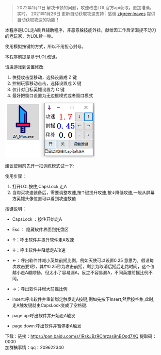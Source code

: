 > 2022年1月11日 解决卡顿的问题，攻速改由LOL官方api获取，更加准确，实时。
> 2021年1月26日 更新自动获取攻速支持 | 感谢 [ztgreenleaves](https://github.com/ztgreenleaves) 提供自动获取攻速的功能！


本程序是LOL走A刷兵辅助程序，非恶意躲技能外挂，献给因工作后渐渐提不动刀的老玩家，为LOL续一秒。

使用模拟按键的方式，所以不用担心封号。

本程序前提是基于LOL改键。

请进游戏到设置修改:

1. 快捷攻击型移动，选择设置成 Z 键
2. 控制玩家移动点击，选择设置成 X 键
3. 仅针对目标英雄设置为 C 键
4. 最好把窗口设置为无边框模式或者窗口模式

![iamge](image.png)

建议使用前先开一把训练模式试一下:

使用步骤：

1. 打开LOL按住,CapsLock,走A
2. 当购买攻速装备后，需要调整攻速,按↑键提升攻速,按↓降低攻速,一般从屏幕方英雄头像位置可以看到攻速数值

按键说明：

- CapsLock ：按住开始走A

- Esc ： 隐藏软件界面到托盘区

- ↑：呼出软件并提升软件走A攻速
- ↓：呼出软件并降低走A攻速
- ←：呼出软件并减小英雄前摇比例，例如天使可以设置0.25 意思为，假设每次攻击要1秒，其中0.25秒为攻击前摇，剩余为取消后摇后走路时间，这个值越小走A越顺畅，但太小了容易漏A，反之不容易漏A，不同英雄前摇比例不同。
- →：呼出软件并增大前摇比例

- Insert:呼出软件并重新绑定触发走A按键,例如先按下Insert,然后按空格,此时,走A触发键就由CapsLock变成了空格键.
- page up:呼出软件并开始走A触发
- page down:呼出软件并暂停走A触发

下载：链接：https://pan.baidu.com/s/1RskJBzROhrzas9nBOqd7XQ 提取码：0000     
加群搞事情：qq：209622340


